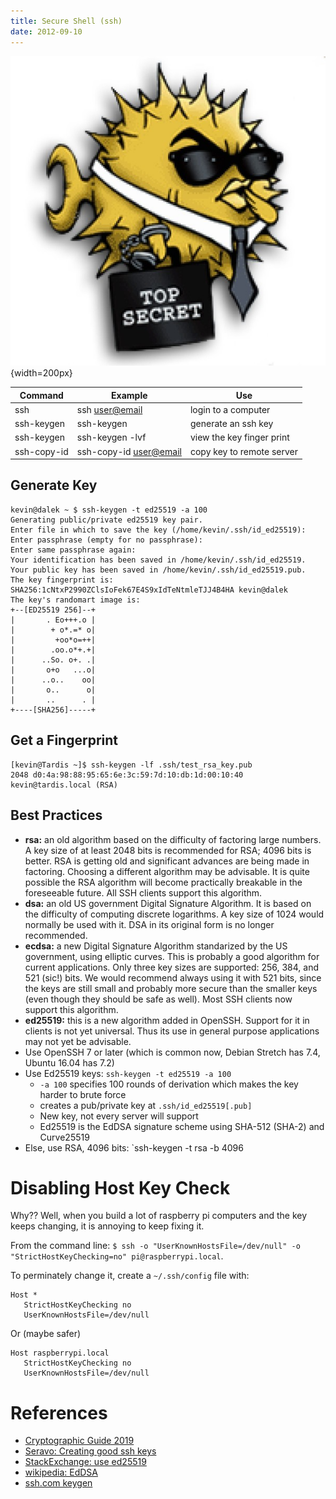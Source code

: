 ```yaml
---
title: Secure Shell (ssh)
date: 2012-09-10
---
```




![](pics/ssh.jpg){width=200px}

| Command     | Example                        | Use                       |
| ----------- | ------------------------------ | ------------------------- |
| ssh         | ssh <user@email>               | login to a computer       |
| ssh-keygen  | ssh-keygen                     | generate an ssh key       |
| ssh-keygen  | ssh-keygen -lvf                | view the key finger print |
| ssh-copy-id | ssh-copy-id <user@email>       | copy key to remote server |

## Generate Key

```
kevin@dalek ~ $ ssh-keygen -t ed25519 -a 100
Generating public/private ed25519 key pair.
Enter file in which to save the key (/home/kevin/.ssh/id_ed25519): 
Enter passphrase (empty for no passphrase): 
Enter same passphrase again: 
Your identification has been saved in /home/kevin/.ssh/id_ed25519.
Your public key has been saved in /home/kevin/.ssh/id_ed25519.pub.
The key fingerprint is:
SHA256:1cNtxP2990ZClsIoFek67E4S9xIdTeNtmleTJJ4B4HA kevin@dalek
The key's randomart image is:
+--[ED25519 256]--+
|       . Eo+++.o |
|        + o*.=* o|
|         +oo*o=++|
|        .oo.o*+.+|
|      ..So. o+. .|
|       o+o   ...o|
|      ..o..    oo|
|       o..      o|
|       ..      . |
+----[SHA256]-----+
```

## Get a Fingerprint

```
[kevin@Tardis ~]$ ssh-keygen -lf .ssh/test_rsa_key.pub
2048 d0:4a:98:88:95:65:6e:3c:59:7d:10:db:1d:00:10:40  kevin@tardis.local (RSA)
```

## Best Practices

- **rsa:** an old algorithm based on the difficulty of factoring large numbers. A key size of at least 2048 bits is recommended for RSA; 4096 bits is better. RSA is getting old and significant advances are being made in factoring. Choosing a different algorithm may be advisable. It is quite possible the RSA algorithm will become practically breakable in the foreseeable future. All SSH clients support this algorithm.
- **dsa:** an old US government Digital Signature Algorithm. It is based on the difficulty of computing discrete logarithms. A key size of 1024 would normally be used with it. DSA in its original form is no longer recommended.
- **ecdsa:** a new Digital Signature Algorithm standarized by the US government, using elliptic curves. This is probably a good algorithm for current applications. Only three key sizes are supported: 256, 384, and 521 (sic!) bits. We would recommend always using it with 521 bits, since the keys are still small and probably more secure than the smaller keys (even though they should be safe as well). Most SSH clients now support this algorithm.
- **ed25519:** this is a new algorithm added in OpenSSH. Support for it in clients is not yet universal. Thus its use in general purpose applications may not yet be advisable.
- Use OpenSSH 7 or later (which is common now, Debian Stretch has 7.4, Ubuntu 16.04 has 7.2)
- Use Ed25519 keys: `ssh-keygen -t ed25519 -a 100`
	- `-a 100` specifies 100 rounds of derivation which makes the key harder to brute force
	- creates a pub/private key at `.ssh/id_ed25519[.pub]`
	- New key, not every server will support
	- Ed25519 is the EdDSA signature scheme using SHA-512 (SHA-2) and Curve25519
- Else, use RSA, 4096 bits: `ssh-keygen -t rsa -b 4096 

# Disabling Host Key Check

Why?? Well, when you build a lot of raspberry pi computers and the key keeps changing, it is
annoying to keep fixing it.

From the command line: `$ ssh -o "UserKnownHostsFile=/dev/null" -o "StrictHostKeyChecking=no" pi@raspberrypi.local`.

To perminately change it, create a `~/.ssh/config` file with:

```
Host *
   StrictHostKeyChecking no
   UserKnownHostsFile=/dev/null
```

Or (maybe safer)

```
Host raspberrypi.local
   StrictHostKeyChecking no
   UserKnownHostsFile=/dev/null
```

# References

- [Cryptographic Guide 2019](https://paragonie.com/blog/2019/03/definitive-2019-guide-cryptographic-key-sizes-and-algorithm-recommendations)
- [Seravo: Creating good ssh keys](https://seravo.fi/2019/how-to-create-good-ssh-keys)
- [StackExchange: use ed25519](https://security.stackexchange.com/a/144044)
- [wikipedia: EdDSA](https://en.wikipedia.org/wiki/EdDSA)
- [ssh.com keygen](https://www.ssh.com/ssh/keygen)
